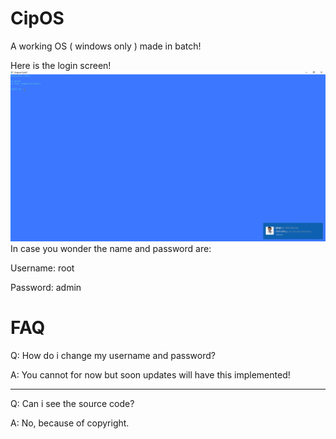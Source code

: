 # CipOS
A working OS ( windows only ) made in batch!

Here is the login screen!
![Alt text](data/Images/Image0.png "Login Screen")
In case you wonder the name and password are:

Username: root

Password: admin



# FAQ

Q: How do i change my username and password?

A: You cannot for now but soon updates will have this implemented!

---------------------------------------------------------------------------

Q: Can i see the source code?

A: No, because of copyright.

